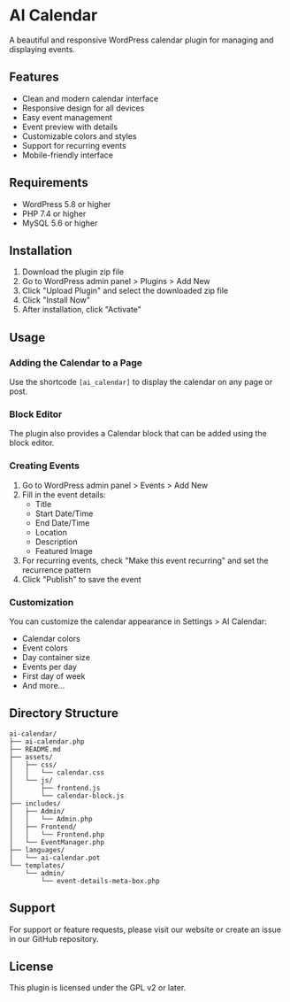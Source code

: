 # AI Calendar

A beautiful and responsive WordPress calendar plugin for managing and displaying events.

## Features

- Clean and modern calendar interface
- Responsive design for all devices
- Easy event management
- Event preview with details
- Customizable colors and styles
- Support for recurring events
- Mobile-friendly interface

## Requirements

- WordPress 5.8 or higher
- PHP 7.4 or higher
- MySQL 5.6 or higher

## Installation

1. Download the plugin zip file
2. Go to WordPress admin panel > Plugins > Add New
3. Click "Upload Plugin" and select the downloaded zip file
4. Click "Install Now"
5. After installation, click "Activate"

## Usage

### Adding the Calendar to a Page

Use the shortcode `[ai_calendar]` to display the calendar on any page or post.

### Block Editor

The plugin also provides a Calendar block that can be added using the block editor.

### Creating Events

1. Go to WordPress admin panel > Events > Add New
2. Fill in the event details:
   - Title
   - Start Date/Time
   - End Date/Time
   - Location
   - Description
   - Featured Image
3. For recurring events, check "Make this event recurring" and set the recurrence pattern
4. Click "Publish" to save the event

### Customization

You can customize the calendar appearance in Settings > AI Calendar:

- Calendar colors
- Event colors
- Day container size
- Events per day
- First day of week
- And more...

## Directory Structure

```
ai-calendar/
├── ai-calendar.php
├── README.md
├── assets/
│   ├── css/
│   │   └── calendar.css
│   └── js/
│       ├── frontend.js
│       └── calendar-block.js
├── includes/
│   ├── Admin/
│   │   └── Admin.php
│   ├── Frontend/
│   │   └── Frontend.php
│   └── EventManager.php
├── languages/
│   └── ai-calendar.pot
└── templates/
    └── admin/
        └── event-details-meta-box.php
```

## Support

For support or feature requests, please visit our website or create an issue in our GitHub repository.

## License

This plugin is licensed under the GPL v2 or later. 